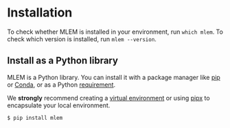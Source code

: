 # Installation

To check whether MLEM is installed in your environment, run `which mlem`.
To check which version is installed, run `mlem --version`.

## Install as a Python library

MLEM is a Python library. You can install it with a package manager
like [pip](https://pypi.org/project/pip/) or
[Conda](https://docs.conda.io/en/latest/), or as a Python
[requirement](https://pip.pypa.io/en/latest/user_guide/#requirements-files).

<admon type="info">

We **strongly** recommend creating a [virtual environment]
or using [pipx] to encapsulate your local environment.

[virtual environment]:
  https://python.readthedocs.io/en/stable/library/venv.html
[pipx]:
  https://packaging.python.org/guides/installing-stand-alone-command-line-tools/

</admon>

```shell
$ pip install mlem
```

<!-- TODO: ## Advanced options -->

<!-- TODO: ## Shell tab completion -->
